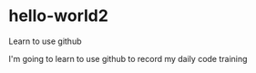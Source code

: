 # hello-world2
Learn to use github

I'm going to learn to use github to record my daily code training
